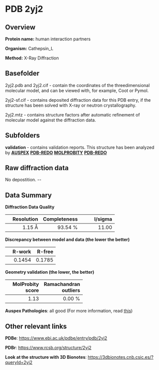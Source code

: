 # PDB 2yj2

## Overview

**Protein name:** human interaction partners

**Organism:** Cathepsin_L

**Method:** X-Ray Diffraction

## Basefolder

2yj2.pdb and 2yj2.cif - contain the coordinates of the threedimensional molecular model, and can be viewed with, for example, Coot or Pymol.

2yj2-sf.cif - contains deposited diffraction data for this PDB entry, if the structure has been solved with X-ray or neutron crystallography.

2yj2.mtz - contains structure factors after automatic refinement of molecular model against the diffraction data.

## Subfolders





**validation** - contains validation reports. This structure has been analyzed by [**AUSPEX**](https://github.com/thorn-lab/coronavirus_structural_task_force/tree/master/pdb/human_interaction_partners/Cathepsin_L/2yj2/validation/auspex) [**PDB-REDO**](https://github.com/thorn-lab/coronavirus_structural_task_force/tree/master/pdb/human_interaction_partners/Cathepsin_L/2yj2/validation/pdb-redo) [**MOLPROBITY**](https://github.com/thorn-lab/coronavirus_structural_task_force/tree/master/pdb/human_interaction_partners/Cathepsin_L/2yj2/validation/molprobity) [**PDB-REDO**](https://github.com/thorn-lab/coronavirus_structural_task_force/blob/master/pdb/human_interaction_partners/Cathepsin_L/2yj2/validation/Xtriage_output.log) 

## Raw diffraction data

No depostition. --<br> 

## Data Summary
**Diffraction Data Quality**

|   | Resolution | Completeness| I/sigma |
|---|-------------:|----------------:|--------------:|
|   |1.15 Å|93.54 %|<img width=50/>11.00|

**Discrepancy between model and data (the lower the better)**

|   | **R-work**| **R-free**   
|---|-------------:|----------------:|           
||  0.1454|  0.1785|

**Geometry validation (the lower, the better)**

|   |**MolProbity<br>score**| **Ramachandran<br>outliers** 
|---|-------------:|----------------:|
||  1.13|  0.00 %|

**Auspex Pathologies**: all good (For more information, read [this](https://github.com/thorn-lab/coronavirus_structural_task_force/blob/master/pdb/human_interaction_partners/Cathepsin_L/2yj2/validation/auspex/2yj2_auspex_comments.txt))

 



## Other relevant links 
**PDBe**:  https://www.ebi.ac.uk/pdbe/entry/pdb/2yj2
 
**PDBr**: https://www.rcsb.org/structure/2yj2 

**Look at the structure with 3D Bionotes**: https://3dbionotes.cnb.csic.es/?queryId=2yj2

